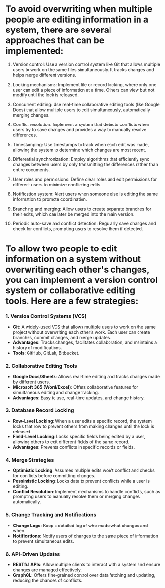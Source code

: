 # To avoid overwriting when multiple people are editing information in a system, there are several approaches that can be implemented:

1. Version control:
Use a version control system like Git that allows multiple users to work on the same files simultaneously. It tracks changes and helps merge different versions.

2. Locking mechanisms:
Implement file or record locking, where only one user can edit a piece of information at a time. Others can view but not modify until the lock is released.

3. Concurrent editing:
Use real-time collaborative editing tools (like Google Docs) that allow multiple users to edit simultaneously, automatically merging changes.

4. Conflict resolution:
Implement a system that detects conflicts when users try to save changes and provides a way to manually resolve differences.

5. Timestamping:
Use timestamps to track when each edit was made, allowing the system to determine which changes are most recent.

6. Differential synchronization:
Employ algorithms that efficiently sync changes between users by only transmitting the differences rather than entire documents.

7. User roles and permissions:
Define clear roles and edit permissions for different users to minimize conflicting edits.

8. Notification system:
Alert users when someone else is editing the same information to promote coordination.

9. Branching and merging:
Allow users to create separate branches for their edits, which can later be merged into the main version.

10. Periodic auto-save and conflict detection:
Regularly save changes and check for conflicts, prompting users to resolve them if detected.


# To allow two people to edit information on a system without overwriting each other's changes, you can implement a version control system or collaborative editing tools. Here are a few strategies:

### 1. **Version Control Systems (VCS)**
- **Git**: A widely-used VCS that allows multiple users to work on the same project without overwriting each other’s work. Each user can create branches, commit changes, and merge updates.
- **Advantages**: Tracks changes, facilitates collaboration, and maintains a history of modifications.
- **Tools**: GitHub, GitLab, Bitbucket.

### 2. **Collaborative Editing Tools**
- **Google Docs/Sheets**: Allows real-time editing and tracks changes made by different users.
- **Microsoft 365 (Word/Excel)**: Offers collaborative features for simultaneous editing and change tracking.
- **Advantages**: Easy to use, real-time updates, and change history.

### 3. **Database Record Locking**
- **Row-Level Locking**: When a user edits a specific record, the system locks that row to prevent others from making changes until the lock is released.
- **Field-Level Locking**: Locks specific fields being edited by a user, allowing others to edit different fields of the same record.
- **Advantages**: Prevents conflicts in specific records or fields.

### 4. **Merge Strategies**
- **Optimistic Locking**: Assumes multiple edits won’t conflict and checks for conflicts before committing changes.
- **Pessimistic Locking**: Locks data to prevent conflicts while a user is editing.
- **Conflict Resolution**: Implement mechanisms to handle conflicts, such as prompting users to manually resolve them or merging changes automatically.

### 5. **Change Tracking and Notifications**
- **Change Logs**: Keep a detailed log of who made what changes and when.
- **Notifications**: Notify users of changes to the same piece of information to prevent simultaneous edits.

### 6. **API-Driven Updates**
- **RESTful APIs**: Allow multiple clients to interact with a system and ensure changes are managed effectively.
- **GraphQL**: Offers fine-grained control over data fetching and updating, reducing the chances of conflicts.